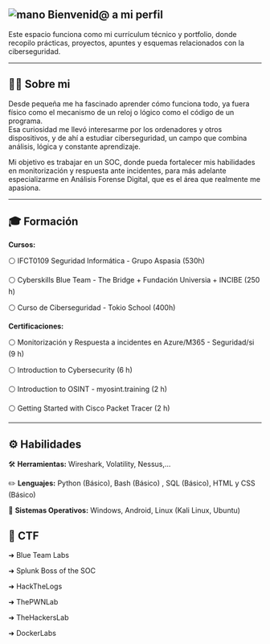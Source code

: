 ## ![mano](https://www.gifsanimados.org/data/media/81/mano-imagen-animada-0033.gif) Bienvenid@ a mi perfil

Este espacio funciona como mi currículum técnico y portfolio, donde recopilo prácticas, proyectos, apuntes y esquemas relacionados con la ciberseguridad.

---
## 🧑‍💻 Sobre mi 


Desde pequeña me ha fascinado aprender cómo funciona todo, ya fuera físico como el mecanismo de un reloj o lógico como el código de un programa.  
Esa curiosidad me llevó interesarme por los ordenadores y otros dispositivos, y de ahí a estudiar ciberseguridad, un campo que combina análisis, lógica y constante aprendizaje.  

Mi objetivo es trabajar en un SOC, donde pueda fortalecer mis habilidades en monitorización y respuesta ante incidentes, para más adelante especializarme en Análisis Forense Digital, que es el área que realmente me apasiona.

---

## 🎓 Formación

**Cursos:** 

   ⚪ IFCT0109 Seguridad Informática - Grupo Aspasia (530h)
   
   ⚪ Cyberskills Blue Team - The Bridge + Fundación Universia + INCIBE  (250 h)
   
   ⚪ Curso de Ciberseguridad - Tokio School (400h)

   
**Certificaciones:** 

   ⚪ Monitorización y Respuesta a incidentes en Azure/M365 - Seguridad/si (9 h)
   
   ⚪ Introduction to Cybersecurity (6 h)
   
   ⚪ Introduction to OSINT - myosint.training (2 h)
   
   ⚪ Getting Started with Cisco Packet Tracer (2 h)

---

## ⚙️ Habilidades 
🛠️ **Herramientas:** Wireshark, Volatility, Nessus,... 

✏️ **Lenguajes:** Python (Básico), Bash (Básico) , SQL (Básico), HTML y CSS (Básico) 

🧱 **Sistemas Operativos:** Windows, Android, Linux (Kali Linux, Ubuntu)
  

## 🧩 CTF
➜ Blue Team Labs

➜ Splunk Boss of the SOC

➜ HackTheLogs

➜ ThePWNLab

➜ TheHackersLab

➜ DockerLabs
